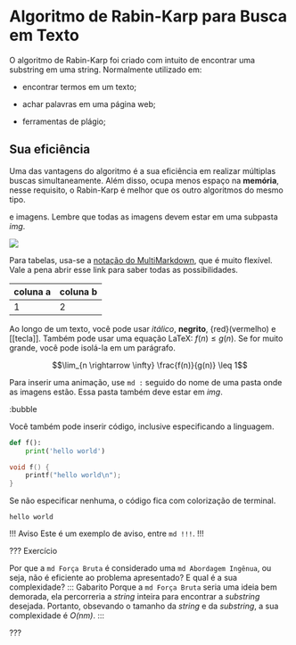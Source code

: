 Algoritmo de Rabin-Karp para Busca em Texto
======

O algoritmo de Rabin-Karp foi criado com intuito de encontrar uma substring em uma string.
Normalmente utilizado em:

* encontrar termos em um texto;

* achar palavras em uma página web;

* ferramentas de plágio;

Sua eficiência
---------
Uma das vantagens do algoritmo é a sua eficiência em realizar múltiplas buscas simultaneamente. Além disso, ocupa menos espaço na **memória**, nesse requisito, o Rabin-Karp é melhor que os outro algoritmos do mesmo tipo. 


e imagens. Lembre que todas as imagens devem estar em uma subpasta *img*.

![](logo.png)

Para tabelas, usa-se a [notação do
MultiMarkdown](https://fletcher.github.io/MultiMarkdown-6/syntax/tables.html),
que é muito flexível. Vale a pena abrir esse link para saber todas as
possibilidades.

| coluna a | coluna b |
|----------|----------|
| 1        | 2        |

Ao longo de um texto, você pode usar *itálico*, **negrito**, {red}(vermelho) e
[[tecla]]. Também pode usar uma equação LaTeX: $f(n) \leq g(n)$. Se for muito
grande, você pode isolá-la em um parágrafo.

$$\lim_{n \rightarrow \infty} \frac{f(n)}{g(n)} \leq 1$$

Para inserir uma animação, use `md :` seguido do nome de uma pasta onde as
imagens estão. Essa pasta também deve estar em *img*.

:bubble

Você também pode inserir código, inclusive especificando a linguagem.

``` py
def f():
    print('hello world')
```

``` c
void f() {
    printf("hello world\n");
}
```

Se não especificar nenhuma, o código fica com colorização de terminal.

```
hello world
```


!!! Aviso
Este é um exemplo de aviso, entre `md !!!`.
!!!


??? Exercício 

Por que a `md Força Bruta` é considerado uma `md Abordagem Ingênua`, ou seja, não é eficiente ao problema apresentado?
E qual é a sua complexidade?
::: Gabarito
Porque a `md Força Bruta` seria uma ideia bem demorada, ela percorreria a *string* inteira para encontrar a *substring* desejada. Portanto, obsevando o tamanho da *string* e da *substring*, a sua complexidade é *O(nm)*.
:::

???
